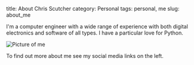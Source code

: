 title: About Chris Scutcher
category: Personal
tags: personal, me
slug: about_me

<script type="application/ld+json">
{ "@context" : "http://schema.org",
  "@type" : "Person",
  "name" : "Chris Scutcher",
  "url" : "http://chris.scutcher.co.uk/pages/about_me.md",
  "sameAs" : [
    "https://github.com/cscutcher",
    "https://uk.linkedin.com/in/cscutcher",
    "https://plus.google.com/+ChrisScutcher",
    "https://steamcommunity.com/id/zoolie/",
    "https://www.facebook.com/ninebysix"
  ]
}
</script> 

I'm a computer engineer with a wide range of experience with both digital electronics and software
of all types.  I have a particular love for Python.

![Picture of me]({filename}/images/goggles.jpg)

To find out more about me see my social media links on the left. 
